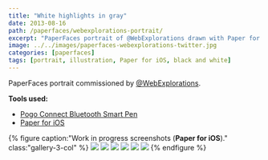 ```yaml
---
title: "White highlights in gray"
date: 2013-08-16
path: /paperfaces/webexplorations-portrait/
excerpt: "PaperFaces portrait of @WebExplorations drawn with Paper for iOS on an iPad."
image: ../../images/paperfaces-webexplorations-twitter.jpg
categories: [paperfaces]
tags: [portrait, illustration, Paper for iOS, black and white]
---
```


PaperFaces portrait commissioned by [@WebExplorations](https://twitter.com/webexplorations).

**Tools used:**

- [Pogo Connect Bluetooth Smart Pen](https://www.amazon.com/gp/product/B009K448L4/ref=as_li_ss_tl?ie=UTF8&camp=1789&creative=390957&creativeASIN=B009K448L4&linkCode=as2&tag=mademist-20)
- [Paper for iOS](https://paper.bywetransfer.com/)

{% figure caption:"Work in progress screenshots (**Paper for iOS**)." class:"gallery-3-col" %}
[![](../../images/paperfaces-webexplorations-process-1-600.jpg)](../../images/paperfaces-webexplorations-process-1-lg.jpg)
[![](../../images/paperfaces-webexplorations-process-2-600.jpg)](../../images/paperfaces-webexplorations-process-2-lg.jpg)
[![](../../images/paperfaces-webexplorations-process-3-600.jpg)](../../images/paperfaces-webexplorations-process-3-lg.jpg)
[![](../../images/paperfaces-webexplorations-process-4-600.jpg)](../../images/paperfaces-webexplorations-process-4-lg.jpg)
[![](../../images/paperfaces-webexplorations-process-5-600.jpg)](../../images/paperfaces-webexplorations-process-5-lg.jpg)
[![](../../images/paperfaces-webexplorations-process-6-600.jpg)](../../images/paperfaces-webexplorations-process-6-lg.jpg)
{% endfigure %}
